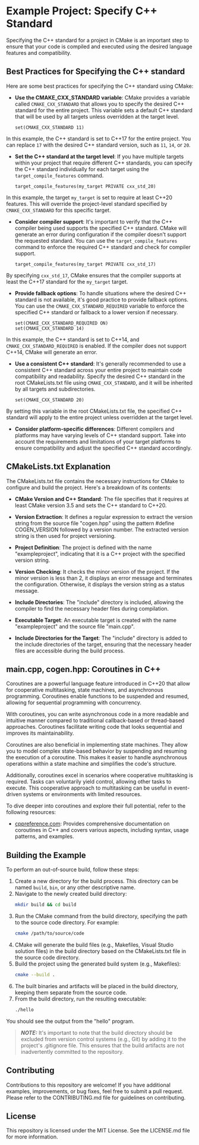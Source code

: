 # Example Project: Specify C++ Standard
Specifying the C++ standard for a project in CMake is an important step to ensure that your code is compiled and executed using the desired language features and compatibility. 

## Best Practices for Specifying the C++ standard
Here are some best practices for specifying the C++ standard using CMake:


- **Use the CMAKE_CXX_STANDARD variable**: CMake provides a variable called `CMAKE_CXX_STANDARD` that allows you to specify the desired C++ standard for the entire project. This variable sets a default C++ standard that will be used by all targets unless overridden at the target level.
  ```
  set(CMAKE_CXX_STANDARD 11)
  ```
In this example, the C++ standard is set to C++17 for the entire project. You can replace `17` with the desired C++ standard version, such as `11`, `14`, or `20`.

- **Set the C++ standard at the target level**: If you have multiple targets within your project that require different C++ standards, you can specify the C++ standard individually for each target using the `target_compile_features` command.
  ```
  target_compile_features(my_target PRIVATE cxx_std_20)
  ```
In this example, the target `my_target` is set to require at least C++20 features. This will override the project-level standard specified by `CMAKE_CXX_STANDARD` for this specific target.

- **Consider compiler support**: It's important to verify that the C++ compiler being used supports the specified C++ standard. CMake will generate an error during configuration if the compiler doesn't support the requested standard. You can use the `target_compile_features` command to enforce the required C++ standard and check for compiler support.
  ```
  target_compile_features(my_target PRIVATE cxx_std_17)
  ```
By specifying `cxx_std_17`, CMake ensures that the compiler supports at least the C++17 standard for the `my_target` target.

- **Provide fallback options**: To handle situations where the desired C++ standard is not available, it's good practice to provide fallback options. You can use the `CMAKE_CXX_STANDARD_REQUIRED` variable to enforce the specified C++ standard or fallback to a lower version if necessary.
  ```
  set(CMAKE_CXX_STANDARD_REQUIRED ON)
  set(CMAKE_CXX_STANDARD 14)
  ```
In this example, the C++ standard is set to C++14, and `CMAKE_CXX_STANDARD_REQUIRED` is enabled. If the compiler does not support C++14, CMake will generate an error.

- **Use a consistent C++ standard**: It's generally recommended to use a consistent C++ standard across your entire project to maintain code compatibility and readability. Specify the desired C++ standard in the root CMakeLists.txt file using `CMAKE_CXX_STANDARD`, and it will be inherited by all targets and subdirectories.
  ```
  set(CMAKE_CXX_STANDARD 20)
  ```
By setting this variable in the root CMakeLists.txt file, the specified C++ standard will apply to the entire project unless overridden at the target level.

- **Consider platform-specific differences**: Different compilers and platforms may have varying levels of C++ standard support. Take into account the requirements and limitations of your target platforms to ensure compatibility and adjust the specified C++ standard accordingly.

##  CMakeLists.txt Explanation

The CMakeLists.txt file contains the necessary instructions for CMake to configure and build the project. Here's a breakdown of its contents:

- **CMake Version and C++ Standard**: The file specifies that it requires at least CMake version 3.5 and sets the C++ standard to C++20.

- **Version Extraction**: It defines a regular expression to extract the version string from the source file "cogen.hpp" using the pattern #define COGEN_VERSION followed by a version number. The extracted version string is then used for project versioning.

- **Project Definition**: The project is defined with the name "exampleproject", indicating that it is a C++ project with the specified version string.

- **Version Checking**: It checks the minor version of the project. If the minor version is less than 2, it displays an error message and terminates the configuration. Otherwise, it displays the version string as a status message.

- **Include Directories**: The "include" directory is included, allowing the compiler to find the necessary header files during compilation.

- **Executable Target**: An executable target is created with the name "exampleproject" and the source file "main.cpp".

- **Include Directories for the Target**: The "include" directory is added to the include directories of the target, ensuring that the necessary header files are accessible during the build process.

## main.cpp, cogen.hpp: Coroutines in C++

Coroutines are a powerful language feature introduced in C++20 that allow for cooperative multitasking, state machines, and asynchronous programming. Coroutines enable functions to be suspended and resumed, allowing for sequential programming with concurrency.

With coroutines, you can write asynchronous code in a more readable and intuitive manner compared to traditional callback-based or thread-based approaches. Coroutines facilitate writing code that looks sequential and improves its maintainability.

Coroutines are also beneficial in implementing state machines. They allow you to model complex state-based behavior by suspending and resuming the execution of a coroutine. This makes it easier to handle asynchronous operations within a state machine and simplifies the code's structure.

Additionally, coroutines excel in scenarios where cooperative multitasking is required. Tasks can voluntarily yield control, allowing other tasks to execute. This cooperative approach to multitasking can be useful in event-driven systems or environments with limited resources.

To dive deeper into coroutines and explore their full potential, refer to the following resources:
- [cppreference.com](https://en.cppreference.com/w/cpp/language/coroutines): Provides comprehensive documentation on coroutines in C++ and covers various aspects, including syntax, usage patterns, and examples.

## Building the Example

To perform an out-of-source build, follow these steps:

1. Create a new directory for the build process. This directory can be named `build`, `bin`, or any other descriptive name.
2. Navigate to the newly created build directory:
   ```bash
   mkdir build && cd build
   ```
3. Run the CMake command from the build directory, specifying the path to the source code directory. For example:
   ```bash
   cmake /path/to/source/code
   ```
4. CMake will generate the build files (e.g., Makefiles, Visual Studio solution files) in the build directory based on the CMakeLists.txt file in the source code directory.
5. Build the project using the generated build system (e.g., Makefiles):
   ```bash
   cmake --build .
   ```
6. The built binaries and artifacts will be placed in the build directory, keeping them separate from the source code.
7. From the build directory, run the resulting executable:
   ```bash
   ./hello
   ```
You should see the output from the "hello" program.

> **_NOTE:_** It's important to note that the build directory should be excluded from version control systems (e.g., Git) by adding it to the project's .gitignore file. This ensures that the build artifacts are not inadvertently committed to the repository.

## Contributing

Contributions to this repository are welcome! If you have additional examples, improvements, or bug fixes, feel free to submit a pull request. Please refer to the CONTRIBUTING.md file for guidelines on contributing.

## License

This repository is licensed under the MIT License. See the LICENSE.md file for more information.
